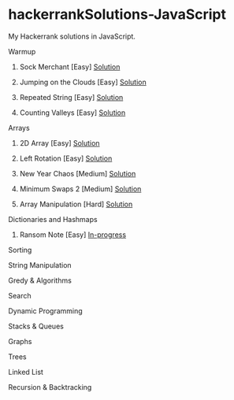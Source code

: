 # hackerrankSolutions-JavaScript
My Hackerrank solutions in JavaScript. 

Warmup

1. Sock Merchant [Easy]                                                              [Solution](https://github.com/marlona/hackerrankSolutions-JavaScript/blob/master/Warmup/sockmerchant.js)

2. Jumping on the Clouds [Easy]                                                              [Solution](https://github.com/marlona/hackerrankSolutions-JavaScript/blob/master/Warmup/clouds.js)

3. Repeated String [Easy]                                                              [Solution](https://github.com/marlona/hackerrankSolutions-JavaScript/blob/master/Warmup/repeatedString.js)

4. Counting Valleys [Easy]                                                              [Solution](https://github.com/marlona/hackerrankSolutions-JavaScript/blob/master/Warmup/countingValleys.js)



Arrays

1. 2D Array [Easy]                                                              [Solution](https://github.com/marlona/hackerrankSolutions-JavaScript/blob/master/array/2dArray.js)

2. Left Rotation [Easy]                                                              [Solution](https://github.com/marlona/hackerrankSolutions-JavaScript/blob/master/array/leftArray.js)

3. New Year Chaos [Medium]                                                              [Solution](https://github.com/marlona/hackerrankSolutions-JavaScript/blob/master/array/newYearChaos.js)

4. Minimum Swaps 2 [Medium]                                                              [Solution](https://github.com/marlona/hackerrankSolutions-JavaScript/blob/master/array/minSwap2.js)

5. Array Manipulation [Hard]                                                              [Solution](https://github.com/marlona/hackerrankSolutions-JavaScript/blob/master/array/arrayManipulation.js)


Dictionaries and Hashmaps

1. Ransom Note [Easy]                                                              [In-progress](https://github.com/marlona/hackerrankSolutions-JavaScript/blob/master/dictionaries-and-hashmaps/ransomNote.js)

Sorting


String Manipulation


Gredy & Algorithms


Search


Dynamic Programming


Stacks & Queues


Graphs


Trees


Linked List


Recursion & Backtracking